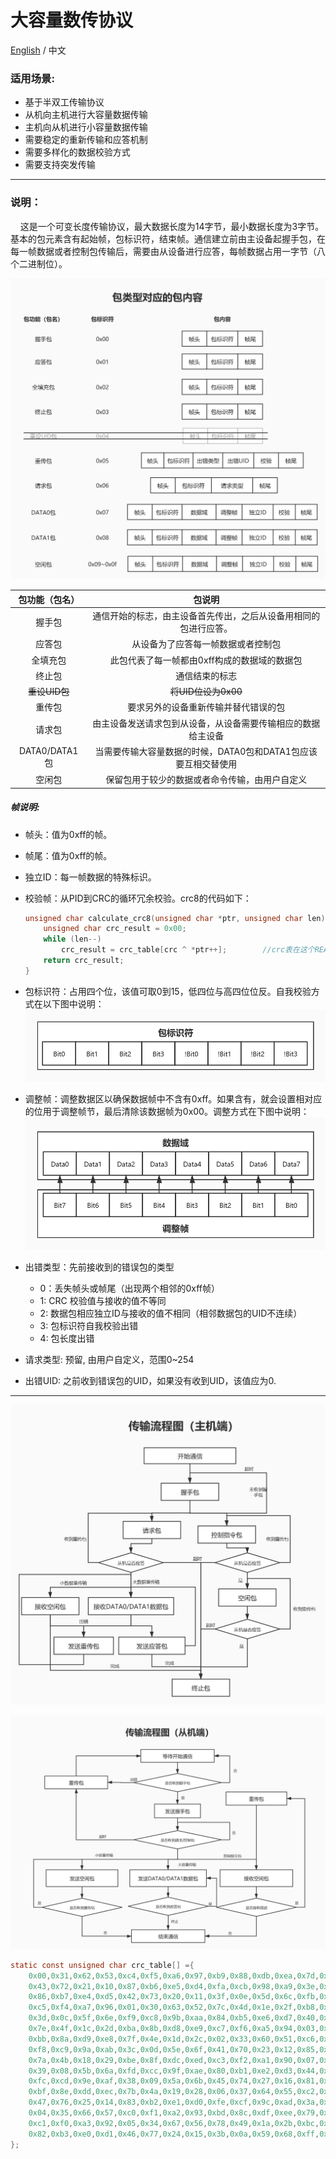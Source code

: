 # 大容量数传协议

[English](https://github.com/ZhuYanzhen1/CDTP/blob/master/ldtp/README.md) / 中文

### 适用场景:

+ 基于半双工传输协议
+ 从机向主机进行大容量数据传输
+ 主机向从机进行小容量数据传输
+ 需要稳定的重新传输和应答机制
+ 需要多样化的数据校验方式
+ 需要支持突发传输

***

### 说明：

&nbsp;&nbsp;&nbsp;&nbsp;这是一个可变长度传输协议，最大数据长度为14字节，最小数据长度为3字节。基本的包元素含有起始帧，包标识符，结束帧。通信建立前由主设备起握手包，在每一帧数据或者控制包传输后，需要由从设备进行应答，每帧数据占用一字节（八个二进制位）。

![PID_Corresponding](https://raw.githubusercontent.com/ZhuYanzhen1/CDTP/master/image/Package%20Type%20Corresponding%20Package%20Content_cn.jpg)

| 包功能（包名） |                            包说明                            |
| :------------: | :----------------------------------------------------------: |
|     握手包     | 通信开始的标志，由主设备首先传出，之后从设备用相同的包进行应答。 |
|     应答包     |              从设备为了应答每一帧数据或者控制包              |
|    全填充包    |         此包代表了每一帧都由0xff构成的数据域的数据包         |
|     终止包     |                        通信结束的标志                        |
| ~~重设UID包~~  |                     ~~将UID位设为0x00~~                      |
|     重传包     |             要求另外的设备重新传输并替代错误的包             |
|     请求包     | 由主设备发送请求包到从设备，从设备需要传输相应的数据给主设备 |
| DATA0/DATA1 包 | 当需要传输大容量数据的时候，DATA0包和DATA1包应该要互相交替使用 |
|     空闲包     |        保留包用于较少的数据或者命令传输，由用户自定义        |

##### 帧说明:

+ 帧头：值为0xff的帧。
+ 帧尾：值为0xff的帧。
+ 独立ID：每一帧数据的特殊标识。
+ 校验帧：从PID到CRC的循环冗余校验。crc8的代码如下：
  ```c
  unsigned char calculate_crc8(unsigned char *ptr, unsigned char len) {
      unsigned char crc_result = 0x00;
      while (len--)
          crc_result = crc_table[crc ^ *ptr++];        //crc表在这个README文件的结尾
      return crc_result;
  }
  ```
  
+ 包标识符：占用四个位，该值可取0到15，低四位与高四位位反。自我校验方式在以下图中说明：
  ![PID_Frame](https://raw.githubusercontent.com/ZhuYanzhen1/CDTP/master/image/PID%20Frame_cn.jpg)

+ 调整帧：调整数据区以确保数据帧中不含有0xff。如果含有，就会设置相对应的位用于调整帧节，最后清除该数据帧为0x00。调整方式在下图中说明：
  ![Adjust_Frame](https://raw.githubusercontent.com/ZhuYanzhen1/CDTP/master/image/Adjust%20Frame_cn.jpg)

+ 出错类型：先前接收到的错误包的类型
    - 0：丢失帧头或帧尾（出现两个相邻的0xff帧）
    - 1: CRC 校验值与接收的值不等同
    - 2: 数据包相应独立ID与接收的值不相同（相邻数据包的UID不连续）
    - 3: 包标识符自我校验出错
    - 4: 包长度出错
+ 请求类型: 预留, 由用户自定义，范围0~254
+ 出错UID: 之前收到错误包的UID，如果没有收到UID，该值应为0.

***

![Transmit_Process_Master](https://raw.githubusercontent.com/ZhuYanzhen1/CDTP/master/image/Transmit%20Process(Master%20Side)_cn.jpg)

![Transmit_Process_Slave](https://raw.githubusercontent.com/ZhuYanzhen1/CDTP/master/image/Transmit%20Process(Slave%20Side)_cn.jpg)

```c
static const unsigned char crc_table[] ={
    0x00,0x31,0x62,0x53,0xc4,0xf5,0xa6,0x97,0xb9,0x88,0xdb,0xea,0x7d,0x4c,0x1f,0x2e,
    0x43,0x72,0x21,0x10,0x87,0xb6,0xe5,0xd4,0xfa,0xcb,0x98,0xa9,0x3e,0x0f,0x5c,0x6d,
    0x86,0xb7,0xe4,0xd5,0x42,0x73,0x20,0x11,0x3f,0x0e,0x5d,0x6c,0xfb,0xca,0x99,0xa8,
    0xc5,0xf4,0xa7,0x96,0x01,0x30,0x63,0x52,0x7c,0x4d,0x1e,0x2f,0xb8,0x89,0xda,0xeb,
    0x3d,0x0c,0x5f,0x6e,0xf9,0xc8,0x9b,0xaa,0x84,0xb5,0xe6,0xd7,0x40,0x71,0x22,0x13,
    0x7e,0x4f,0x1c,0x2d,0xba,0x8b,0xd8,0xe9,0xc7,0xf6,0xa5,0x94,0x03,0x32,0x61,0x50,
    0xbb,0x8a,0xd9,0xe8,0x7f,0x4e,0x1d,0x2c,0x02,0x33,0x60,0x51,0xc6,0xf7,0xa4,0x95,
    0xf8,0xc9,0x9a,0xab,0x3c,0x0d,0x5e,0x6f,0x41,0x70,0x23,0x12,0x85,0xb4,0xe7,0xd6,
    0x7a,0x4b,0x18,0x29,0xbe,0x8f,0xdc,0xed,0xc3,0xf2,0xa1,0x90,0x07,0x36,0x65,0x54,
    0x39,0x08,0x5b,0x6a,0xfd,0xcc,0x9f,0xae,0x80,0xb1,0xe2,0xd3,0x44,0x75,0x26,0x17,
    0xfc,0xcd,0x9e,0xaf,0x38,0x09,0x5a,0x6b,0x45,0x74,0x27,0x16,0x81,0xb0,0xe3,0xd2,
    0xbf,0x8e,0xdd,0xec,0x7b,0x4a,0x19,0x28,0x06,0x37,0x64,0x55,0xc2,0xf3,0xa0,0x91,
    0x47,0x76,0x25,0x14,0x83,0xb2,0xe1,0xd0,0xfe,0xcf,0x9c,0xad,0x3a,0x0b,0x58,0x69,
    0x04,0x35,0x66,0x57,0xc0,0xf1,0xa2,0x93,0xbd,0x8c,0xdf,0xee,0x79,0x48,0x1b,0x2a,
    0xc1,0xf0,0xa3,0x92,0x05,0x34,0x67,0x56,0x78,0x49,0x1a,0x2b,0xbc,0x8d,0xde,0xef,
    0x82,0xb3,0xe0,0xd1,0x46,0x77,0x24,0x15,0x3b,0x0a,0x59,0x68,0xff,0xce,0x9d,0xac
};
```